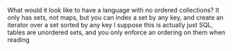 What would it look like to have a language with no ordered collections?
It only has sets, not maps, but you can index a set by any key, and create an iterator over a set sorted by any key
I suppose this is actually just SQL, tables are unordered sets, and you only enforce an ordering on them when reading
